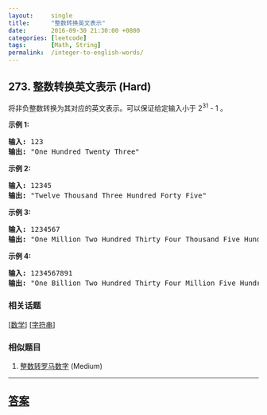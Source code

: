 ```yaml
---
layout:     single
title:      "整数转换英文表示"
date:       2016-09-30 21:30:00 +0800
categories: [leetcode]
tags:       [Math, String]
permalink:  /integer-to-english-words/
---
```


## 273. 整数转换英文表示 (Hard)

<p>将非负整数转换为其对应的英文表示。可以保证给定输入小于&nbsp;2<sup>31</sup> - 1 。</p>

<p><strong>示例 1:</strong></p>

<pre><strong>输入:</strong> 123
<strong>输出:</strong> &quot;One Hundred Twenty Three&quot;
</pre>

<p><strong>示例 2:</strong></p>

<pre><strong>输入:</strong> 12345
<strong>输出:</strong> &quot;Twelve Thousand Three Hundred Forty Five&quot;</pre>

<p><strong>示例 3:</strong></p>

<pre><strong>输入:</strong> 1234567
<strong>输出:</strong> &quot;One Million Two Hundred Thirty Four Thousand Five Hundred Sixty Seven&quot;</pre>

<p><strong>示例 4:</strong></p>

<pre><strong>输入:</strong> 1234567891
<strong>输出:</strong> &quot;One Billion Two Hundred Thirty Four Million Five Hundred Sixty Seven Thousand Eight Hundred Ninety One&quot;</pre>

### 相关话题
  [[数学](https://github.com/openset/leetcode/tree/master/tag/math/README.md)]
  [[字符串](https://github.com/openset/leetcode/tree/master/tag/string/README.md)]

### 相似题目
  1. [整数转罗马数字](/integer-to-roman) (Medium)

---

## [答案](https://github.com/openset/leetcode/tree/master/problems/integer-to-english-words)
